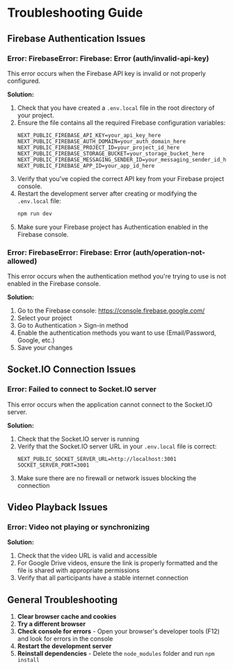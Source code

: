 # Troubleshooting Guide

## Firebase Authentication Issues

### Error: FirebaseError: Firebase: Error (auth/invalid-api-key)

This error occurs when the Firebase API key is invalid or not properly configured.

**Solution:**

1. Check that you have created a `.env.local` file in the root directory of your project.
2. Ensure the file contains all the required Firebase configuration variables:
   ```
   NEXT_PUBLIC_FIREBASE_API_KEY=your_api_key_here
   NEXT_PUBLIC_FIREBASE_AUTH_DOMAIN=your_auth_domain_here
   NEXT_PUBLIC_FIREBASE_PROJECT_ID=your_project_id_here
   NEXT_PUBLIC_FIREBASE_STORAGE_BUCKET=your_storage_bucket_here
   NEXT_PUBLIC_FIREBASE_MESSAGING_SENDER_ID=your_messaging_sender_id_here
   NEXT_PUBLIC_FIREBASE_APP_ID=your_app_id_here
   ```
3. Verify that you've copied the correct API key from your Firebase project console.
4. Restart the development server after creating or modifying the `.env.local` file:
   ```bash
   npm run dev
   ```
5. Make sure your Firebase project has Authentication enabled in the Firebase console.

### Error: FirebaseError: Firebase: Error (auth/operation-not-allowed)

This error occurs when the authentication method you're trying to use is not enabled in the Firebase console.

**Solution:**

1. Go to the Firebase console: https://console.firebase.google.com/
2. Select your project
3. Go to Authentication > Sign-in method
4. Enable the authentication methods you want to use (Email/Password, Google, etc.)
5. Save your changes

## Socket.IO Connection Issues

### Error: Failed to connect to Socket.IO server

This error occurs when the application cannot connect to the Socket.IO server.

**Solution:**

1. Check that the Socket.IO server is running
2. Verify that the Socket.IO server URL in your `.env.local` file is correct:
   ```
   NEXT_PUBLIC_SOCKET_SERVER_URL=http://localhost:3001
   SOCKET_SERVER_PORT=3001
   ```
3. Make sure there are no firewall or network issues blocking the connection

## Video Playback Issues

### Error: Video not playing or synchronizing

**Solution:**

1. Check that the video URL is valid and accessible
2. For Google Drive videos, ensure the link is properly formatted and the file is shared with appropriate permissions
3. Verify that all participants have a stable internet connection

## General Troubleshooting

1. **Clear browser cache and cookies**
2. **Try a different browser**
3. **Check console for errors** - Open your browser's developer tools (F12) and look for errors in the console
4. **Restart the development server**
5. **Reinstall dependencies** - Delete the `node_modules` folder and run `npm install`